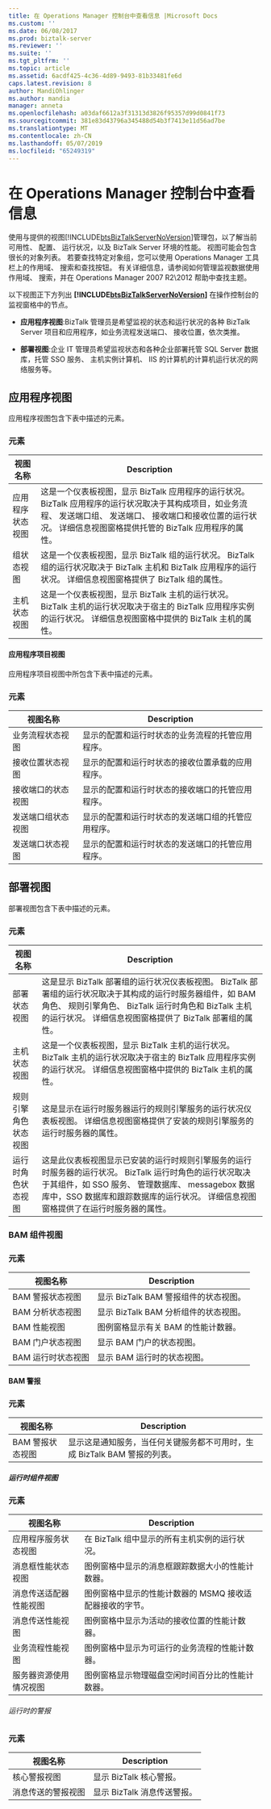 ```yaml
---
title: 在 Operations Manager 控制台中查看信息 |Microsoft Docs
ms.custom: ''
ms.date: 06/08/2017
ms.prod: biztalk-server
ms.reviewer: ''
ms.suite: ''
ms.tgt_pltfrm: ''
ms.topic: article
ms.assetid: 6acdf425-4c36-4d89-9493-81b33481fe6d
caps.latest.revision: 8
author: MandiOhlinger
ms.author: mandia
manager: anneta
ms.openlocfilehash: a03daf6612a3f31313d3826f95357d99d0841f73
ms.sourcegitcommit: 381e83d43796a345488d54b3f7413e11d56ad7be
ms.translationtype: MT
ms.contentlocale: zh-CN
ms.lasthandoff: 05/07/2019
ms.locfileid: "65249319"
---
```

# <a name="viewing-information-in-the-operations-manager-console"></a>在 Operations Manager 控制台中查看信息
使用与提供的视图[!INCLUDE[btsBizTalkServerNoVersion](../includes/btsbiztalkservernoversion-md.md)]管理包，以了解当前可用性、 配置、 运行状况，以及 BizTalk Server 环境的性能。 视图可能会包含很长的对象列表。 若要查找特定对象组，您可以使用 Operations Manager 工具栏上的作用域、 搜索和查找按钮。 有关详细信息，请参阅如何管理监视数据使用作用域、 搜索，并在 Operations Manager 2007 R2\2012 帮助中查找主题。  
  
 以下视图正下方列出 **[!INCLUDE[btsBizTalkServerNoVersion](../includes/btsbiztalkservernoversion-md.md)]** 在操作控制台的监视窗格中的节点。  
  
-   **应用程序视图**:BizTalk 管理员是希望监视的状态和运行状况的各种 BizTalk Server 项目和应用程序，如业务流程发送端口、 接收位置，依次类推。  
  
-   **部署视图**:企业 IT 管理员希望监视状态和各种企业部署托管 SQL Server 数据库，托管 SSO 服务、 主机实例计算机、 IIS 的计算机的计算机运行状况的网络服务等。  
  
## <a name="application-views"></a>应用程序视图  
 应用程序视图包含下表中描述的元素。  
  
### <a name="elements"></a>元素  
  
|视图名称|Description|  
|---------------|-----------------|  
|应用程序状态视图|这是一个仪表板视图，显示 BizTalk 应用程序的运行状况。 BizTalk 应用程序的运行状况取决于其构成项目，如业务流程、 发送端口组、 发送端口、 接收端口和接收位置的运行状况。 详细信息视图窗格提供托管的 BizTalk 应用程序的属性。|  
|组状态视图|这是一个仪表板视图，显示 BizTalk 组的运行状况。 BizTalk 组的运行状况取决于 BizTalk 主机和 BizTalk 应用程序的运行状况。 详细信息视图窗格提供了 BizTalk 组的属性。|  
|主机状态视图|这是一个仪表板视图，显示 BizTalk 主机的运行状况。 BizTalk 主机的运行状况取决于宿主的 BizTalk 应用程序实例的运行状况。 详细信息视图窗格中提供的 BizTalk 主机的属性。|  
  
#### <a name="application-artifacts-views"></a>应用程序项目视图  
 应用程序项目视图中所包含下表中描述的元素。  
  
### <a name="elements"></a>元素  
  
|视图名称|Description|  
|---------------|-----------------|  
|业务流程状态视图|显示的配置和运行时状态的业务流程的托管应用程序。|  
|接收位置状态视图|显示的配置和运行时状态的接收位置承载的应用程序。|  
|接收端口的状态视图|显示的配置和运行时状态的接收端口的托管应用程序。|  
|发送端口组状态视图|显示的配置和运行时状态的发送端口组的托管应用程序。|  
|发送端口状态视图|显示的配置和运行时状态的发送端口的托管应用程序。|  
  
## <a name="deployment-views"></a>部署视图  
 部署视图包含下表中描述的元素。  
  
### <a name="elements"></a>元素  
  
|视图名称|Description|  
|---------------|-----------------|  
|部署状态视图|这是显示 BizTalk 部署组的运行状况仪表板视图。 BizTalk 部署组的运行状况取决于其构成的运行时服务器组件，如 BAM 角色、 规则引擎角色、 BizTalk 运行时角色和 BizTalk 主机的运行状况。 详细信息视图窗格提供了 BizTalk 部署组的属性。|  
|主机状态视图|这是一个仪表板视图，显示 BizTalk 主机的运行状况。 BizTalk 主机的运行状况取决于宿主的 BizTalk 应用程序实例的运行状况。 详细信息视图窗格中提供的 BizTalk 主机的属性。|  
|规则引擎角色状态视图|这是显示在运行时服务器运行的规则引擎服务的运行状况仪表板视图。 详细信息视图窗格提供了安装的规则引擎服务的运行时服务器的属性。|  
|运行时角色状态视图|这是此仪表板视图显示已安装的运行时规则引擎服务的运行时服务器的运行状况。 BizTalk 运行时角色的运行状况取决于其组件，如 SSO 服务、 管理数据库、 messagebox 数据库中，SSO 数据库和跟踪数据库的运行状况。 详细信息视图窗格提供了在运行时服务器的属性。|  
  
### <a name="bam-component-views"></a>BAM 组件视图  
  
### <a name="elements"></a>元素  
  
|视图名称|Description|  
|---------------|-----------------|  
|BAM 警报状态视图|显示 BizTalk BAM 警报组件的状态视图。|  
|BAM 分析状态视图|显示 BizTalk BAM 分析组件的状态视图。|  
|BAM 性能视图|图例窗格显示有关 BAM 的性能计数器。|  
|BAM 门户状态视图|显示 BAM 门户的状态视图。|  
|BAM 运行时状态视图|显示 BAM 运行时的状态视图。|  
  
#### <a name="bam-alerts"></a>BAM 警报  
  
### <a name="elements"></a>元素  
  
|视图名称|Description|  
|---------------|-----------------|  
|BAM 警报状态视图|显示这是通知服务，当任何关键服务都不可用时，生成 BizTalk BAM 警报的列表。|  
  
##### <a name="runtime-component-views"></a>运行时组件视图  
  
### <a name="elements"></a>元素  
  
|视图名称|Description|  
|---------------|-----------------|  
|应用程序服务状态视图|在 BizTalk 组中显示的所有主机实例的运行状况。|  
|消息框性能状态视图|图例窗格中显示的消息框跟踪数据大小的性能计数器。|  
|消息传送适配器性能视图|图例窗格中显示的性能计数器的 MSMQ 接收适配器接收的字节。|  
|消息传送性能视图|图例窗格中显示为活动的接收位置的性能计数器。|  
|业务流程性能视图|图例窗格中显示为可运行的业务流程的性能计数器。|  
|服务器资源使用情况视图|图例窗格显示物理磁盘空闲时间百分比的性能计数器。|  
  
###### <a name="runtime-alerts"></a>运行时的警报  
  
### <a name="elements"></a>元素  
  
|视图名称|Description|  
|---------------|-----------------|  
|核心警报视图|显示 BizTalk 核心警报。|  
|消息传送的警报视图|显示 BizTalk 消息传送警报。|